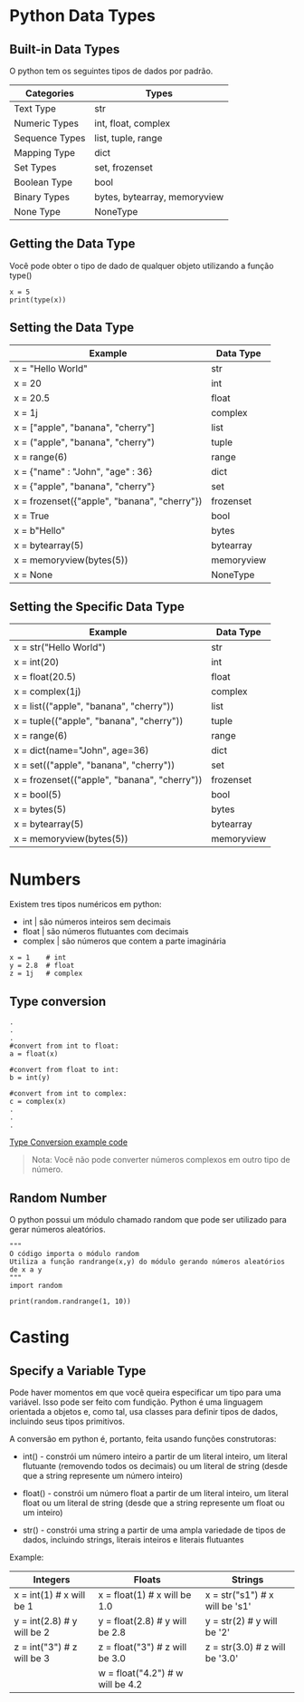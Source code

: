 # Python Data Types

## Built-in Data Types
O python tem os seguintes tipos de dados por padrão.

| Categories | Types |
| - | - |
| Text Type | str |
| Numeric Types | int, float, complex |
| Sequence Types | list, tuple, range |
| Mapping Type | dict |
| Set Types | set, frozenset |
| Boolean Type | bool |
| Binary Types | bytes, bytearray, memoryview |
| None Type | NoneType |

## Getting the Data Type
Você pode obter o tipo de dado de qualquer objeto utilizando a função type()
```
x = 5
print(type(x))
```

## Setting the Data Type
| Example | Data Type |
| - | - |
| x = "Hello World" | str |
| x = 20 | int |
| x = 20.5 | float |
| x = 1j | complex |
| x = ["apple", "banana", "cherry"] | list |
| x = ("apple", "banana", "cherry") | tuple |
| x = range(6) | range |
| x = {"name" : "John", "age" : 36} | dict |
| x = {"apple", "banana", "cherry"} | set |
| x = frozenset({"apple", "banana", "cherry"}) | frozenset |
| x = True | bool |
| x = b"Hello" | bytes |
| x = bytearray(5) | bytearray |
| x = memoryview(bytes(5)) | memoryview |
| x = None | NoneType |


## Setting the Specific Data Type
| Example | Data Type |
| -  | - |
|x = str("Hello World") |	str 	|
|x = int(20) |	int 	|
|x = float(20.5) |	float 	|
|x = complex(1j) |	complex 	|
|x = list(("apple", "banana", "cherry")) |	list 	|
|x = tuple(("apple", "banana", "cherry")) |	tuple 	|
|x = range(6) |	range 	|
|x = dict(name="John", age=36) |	dict 	|
|x = set(("apple", "banana", "cherry")) |	set 	|
|x = frozenset(("apple", "banana", "cherry")) |	frozenset 	|
|x = bool(5) |	bool 	|
|x = bytes(5) |	bytes 	|
|x = bytearray(5) |	bytearray 	|
|x = memoryview(bytes(5)) |	memoryview |

# Numbers 
Existem tres tipos numéricos em python:
+ int | são números inteiros sem decimais
+ float | são números flutuantes com decimais
+ complex | são números que contem a parte imaginária

```
x = 1    # int
y = 2.8  # float
z = 1j   # complex
```

## Type conversion
```
.
.
.
#convert from int to float:
a = float(x)

#convert from float to int:
b = int(y)

#convert from int to complex:
c = complex(x)
.
.
.
```
[Type Conversion example code](/03_datatypes/typeconversion.py)

> Nota: Você não pode converter números complexos em outro tipo de número.

## Random Number
O python possui um módulo chamado random que pode ser utilizado para gerar números aleatórios.

```
"""
O código importa o módulo random
Utiliza a função randrange(x,y) do módulo gerando números aleatórios de x a y
"""
import random

print(random.randrange(1, 10))
```

# Casting

## Specify a Variable Type

Pode haver momentos em que você queira especificar um tipo para uma variável. Isso pode ser feito com fundição. Python é uma linguagem orientada a objetos e, como tal, usa classes para definir tipos de dados, incluindo seus tipos primitivos.

A conversão em python é, portanto, feita usando funções construtoras:

+ int() - constrói um número inteiro a partir de um literal inteiro, um literal flutuante (removendo todos os decimais) ou um literal de string (desde que a string represente um número inteiro)

+ float() - constrói um número float a partir de um literal inteiro, um literal float ou um literal de string (desde que a string represente um float ou um inteiro)

+ str() - constrói uma string a partir de uma ampla variedade de tipos de dados, incluindo strings, literais inteiros e literais flutuantes

Example:

| Integers | Floats | Strings |
| - | - | - |
| x = int(1)   # x will be 1 |  x = float(1) # x will be 1.0 | x = str("s1") # x will be 's1'
| y = int(2.8) # y will be 2 | y = float(2.8)   # y will be 2.8 | y = str(2)    # y will be '2'
| z = int("3") # z will be 3 | z = float("3")   # z will be 3.0 | z = str(3.0)  # z will be '3.0'
 | | w = float("4.2") # w will be 4.2
